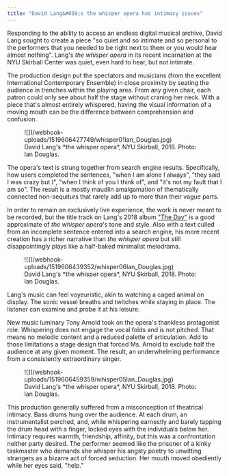 ```yaml
---
title: "David Lang&#039;s the whisper opera has intimacy issues"
---
```


Responding to the ability to access an endless digital musical archive, David Lang sought to create a piece "so quiet and so intimate and so personal to the performers that you needed to be right next to them or you would hear almost nothing". Lang's *the whisper opera* in its recent incarnation at the NYU Skirball Center was quiet, even hard to hear, but not intimate.
          	
The production design put the spectators and musicians (from the excellent International Contemporary Ensemble) in close proximity by seating the audience in trenches within the playing area. From any given chair, each patron could only see about half the stage without craning her neck. With a piece that's almost entirely whispered, having the visual information of a moving mouth can be the difference between comprehension and confusion.

<figure data-type="image">
![](/webhook-uploads/1519606427749/whisper01Ian_Douglas.jpg)
<figcaption>David Lang's *the whisper opera*, NYU Skirball, 2018. Photo: Ian Douglas.</figcaption>
</figure>
          	
The opera's text is strung together from search engine results. Specifically, how users completed the sentences, "when I am alone I always", "they said I was crazy but I", "when I think of you I think of", and "it's not my fault that I am so". The result is a mostly maudlin amalgamation of thematically connected non-sequiturs that rarely add up to more than their vague parts.
          	
In order to remain an exclusively live experience, the work is never meant to be recorded, but the title track on Lang's 2018 album ["The Day"](https://open.spotify.com/album/6us2dBD31rGA2DPJuWa8si) is a good approximate of *the whisper opera*'s tone and style. Also with a text culled from an incomplete sentence entered into a search engine, his more recent creation has a richer narrative than *the whisper opera* but still disappointingly plays like a half-baked minimalist melodrama.

<figure data-type="image">
![](/webhook-uploads/1519606439352/whisper06Ian_Douglas.jpg)
<figcaption>David Lang's *the whisper opera*, NYU Skirball, 2018. Photo: Ian Douglas.</figcaption>
</figure>
          	
Lang's music can feel voyeuristic, akin to watching a caged animal on display. The sonic vessel breaths and twitches while staying in place. The listener can examine and probe it at his leisure.
          	
New music luminary Tony Arnold took on the opera's thankless protagonist role. Whispering does not engage the vocal folds and is not pitched. That means no melodic content and a reduced palette of articulation. Add to those limitations a stage design that forced Ms. Arnold to exclude half the audience at any given moment. The result, an underwhelming performance from a consistently extraordinary singer.

<figure data-type="image">
![](/webhook-uploads/1519606459359/whisper05Ian_Douglas.jpg)
<figcaption>David Lang's *the whisper opera*, NYU Skirball, 2018. Photo: Ian Douglas.</figcaption>
</figure>
          	
This production generally suffered from a misconception of theatrical intimacy. Bass drums hung over the audience. At each drum, an instrumentalist perched, and, while whispering earnestly and barely tapping the drum head with a finger, locked eyes with the individuals below her. Intimacy requires warmth, friendship, affinity, but this was a confrontation neither party desired. The performer seemed like the prisoner of a kinky taskmaster who demands she whisper his angsty poetry to unwitting strangers as a bizarre act of forced seduction. Her mouth moved obediently while her eyes said, "help."
